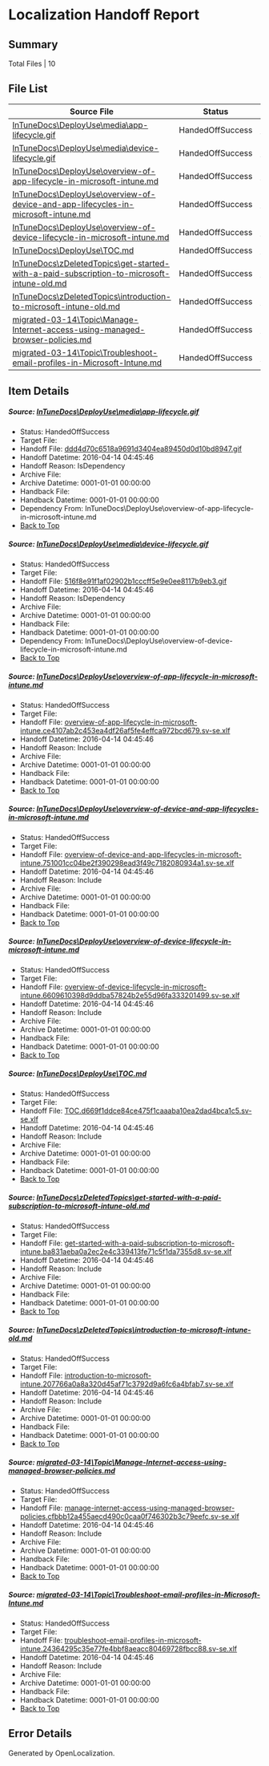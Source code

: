 # <a name='report-top'></a> Localization Handoff Report

## Summary
 Total Files | 10

## File List
 Source File | Status | Details 
 ----------- | ------ | ------- 
 [InTuneDocs\DeployUse\media\app-lifecycle.gif](https://github.com/Microsoft/IntuneDocs-pr/blob/333012ae200e1526ed57b37dac1b22efaf392b2c/InTuneDocs/DeployUse/media/app-lifecycle.gif) | HandedOffSuccess | [Details](#ddd4d70c6518a9691d3404ea89450d0d10bd8947102)
 [InTuneDocs\DeployUse\media\device-lifecycle.gif](https://github.com/Microsoft/IntuneDocs-pr/blob/333012ae200e1526ed57b37dac1b22efaf392b2c/InTuneDocs/DeployUse/media/device-lifecycle.gif) | HandedOffSuccess | [Details](#516f8e91f1af02902b1cccff5e9e0ee8117b9eb3165)
 [InTuneDocs\DeployUse\overview-of-app-lifecycle-in-microsoft-intune.md](https://github.com/Microsoft/IntuneDocs-pr/blob/333012ae200e1526ed57b37dac1b22efaf392b2c/InTuneDocs/DeployUse/overview-of-app-lifecycle-in-microsoft-intune.md) | HandedOffSuccess | [Details](#0ff7b28b2696476fe19c868528028494b9924428246)
 [InTuneDocs\DeployUse\overview-of-device-and-app-lifecycles-in-microsoft-intune.md](https://github.com/Microsoft/IntuneDocs-pr/blob/333012ae200e1526ed57b37dac1b22efaf392b2c/InTuneDocs/DeployUse/overview-of-device-and-app-lifecycles-in-microsoft-intune.md) | HandedOffSuccess | [Details](#ae619c3941c90802e5ddb7ba57b6a82dd29102e0247)
 [InTuneDocs\DeployUse\overview-of-device-lifecycle-in-microsoft-intune.md](https://github.com/Microsoft/IntuneDocs-pr/blob/333012ae200e1526ed57b37dac1b22efaf392b2c/InTuneDocs/DeployUse/overview-of-device-lifecycle-in-microsoft-intune.md) | HandedOffSuccess | [Details](#02c432e436bec4c7b45ad9f0c7beb9615edf8fac248)
 [InTuneDocs\DeployUse\TOC.md](https://github.com/Microsoft/IntuneDocs-pr/blob/333012ae200e1526ed57b37dac1b22efaf392b2c/InTuneDocs/DeployUse/TOC.md) | HandedOffSuccess | [Details](#fd68088ed35966af60b56be6edcccdc5678ac329287)
 [InTuneDocs\zDeletedTopics\get-started-with-a-paid-subscription-to-microsoft-intune-old.md](https://github.com/Microsoft/IntuneDocs-pr/blob/333012ae200e1526ed57b37dac1b22efaf392b2c/InTuneDocs/zDeletedTopics/get-started-with-a-paid-subscription-to-microsoft-intune-old.md) | HandedOffSuccess | [Details](#1f70c7f8f2a8405f752706db5e7969fbce0ca03e1409)
 [InTuneDocs\zDeletedTopics\introduction-to-microsoft-intune-old.md](https://github.com/Microsoft/IntuneDocs-pr/blob/333012ae200e1526ed57b37dac1b22efaf392b2c/InTuneDocs/zDeletedTopics/introduction-to-microsoft-intune-old.md) | HandedOffSuccess | [Details](#3b9c00857551480257905fe0215aeb25b30506f21430)
 [migrated-03-14\Topic\Manage-Internet-access-using-managed-browser-policies.md](https://github.com/Microsoft/IntuneDocs-pr/blob/333012ae200e1526ed57b37dac1b22efaf392b2c/migrated-03-14/Topic/Manage-Internet-access-using-managed-browser-policies.md) | HandedOffSuccess | [Details](#23cba0278d75843f988320a398c0443f4bb2c9722143)
 [migrated-03-14\Topic\Troubleshoot-email-profiles-in-Microsoft-Intune.md](https://github.com/Microsoft/IntuneDocs-pr/blob/333012ae200e1526ed57b37dac1b22efaf392b2c/migrated-03-14/Topic/Troubleshoot-email-profiles-in-Microsoft-Intune.md) | HandedOffSuccess | [Details](#f736dd44bed11a4f963cca4a54739cb44ff5bc232227)

## Item Details
##### <a name='ddd4d70c6518a9691d3404ea89450d0d10bd8947102'></a> Source: [InTuneDocs\DeployUse\media\app-lifecycle.gif](https://github.com/Microsoft/IntuneDocs-pr/blob/333012ae200e1526ed57b37dac1b22efaf392b2c/InTuneDocs/DeployUse/media/app-lifecycle.gif)
* Status: HandedOffSuccess
* Target File: 
* Handoff File: [ddd4d70c6518a9691d3404ea89450d0d10bd8947.gif](https://github.com/Microsoft/EM.handoff/blob/ef75819f9a4c15de954da03017c2310a58aff0a0/ol-handoff/Microsoft/IntuneDocs-pr.sv-se/master/ddd4d70c6518a9691d3404ea89450d0d10bd8947.gif)
* Handoff Datetime: 2016-04-14 04:45:46
* Handoff Reason: IsDependency
* Archive File: 
* Archive Datetime: 0001-01-01 00:00:00
* Handback File: 
* Handback Datetime: 0001-01-01 00:00:00
* Dependency From: InTuneDocs\DeployUse\overview-of-app-lifecycle-in-microsoft-intune.md
* [Back to Top](#report-top)

##### <a name='516f8e91f1af02902b1cccff5e9e0ee8117b9eb3165'></a> Source: [InTuneDocs\DeployUse\media\device-lifecycle.gif](https://github.com/Microsoft/IntuneDocs-pr/blob/333012ae200e1526ed57b37dac1b22efaf392b2c/InTuneDocs/DeployUse/media/device-lifecycle.gif)
* Status: HandedOffSuccess
* Target File: 
* Handoff File: [516f8e91f1af02902b1cccff5e9e0ee8117b9eb3.gif](https://github.com/Microsoft/EM.handoff/blob/ef75819f9a4c15de954da03017c2310a58aff0a0/ol-handoff/Microsoft/IntuneDocs-pr.sv-se/master/516f8e91f1af02902b1cccff5e9e0ee8117b9eb3.gif)
* Handoff Datetime: 2016-04-14 04:45:46
* Handoff Reason: IsDependency
* Archive File: 
* Archive Datetime: 0001-01-01 00:00:00
* Handback File: 
* Handback Datetime: 0001-01-01 00:00:00
* Dependency From: InTuneDocs\DeployUse\overview-of-device-lifecycle-in-microsoft-intune.md
* [Back to Top](#report-top)

##### <a name='0ff7b28b2696476fe19c868528028494b9924428246'></a> Source: [InTuneDocs\DeployUse\overview-of-app-lifecycle-in-microsoft-intune.md](https://github.com/Microsoft/IntuneDocs-pr/blob/333012ae200e1526ed57b37dac1b22efaf392b2c/InTuneDocs/DeployUse/overview-of-app-lifecycle-in-microsoft-intune.md)
* Status: HandedOffSuccess
* Target File: 
* Handoff File: [overview-of-app-lifecycle-in-microsoft-intune.ce4107ab2c453ea4df26af5fe4effca972bcd679.sv-se.xlf](https://github.com/Microsoft/EM.handoff/blob/ef75819f9a4c15de954da03017c2310a58aff0a0/ol-handoff/Microsoft/IntuneDocs-pr.sv-se/master/overview-of-app-lifecycle-in-microsoft-intune.ce4107ab2c453ea4df26af5fe4effca972bcd679.sv-se.xlf)
* Handoff Datetime: 2016-04-14 04:45:46
* Handoff Reason: Include
* Archive File: 
* Archive Datetime: 0001-01-01 00:00:00
* Handback File: 
* Handback Datetime: 0001-01-01 00:00:00
* [Back to Top](#report-top)

##### <a name='ae619c3941c90802e5ddb7ba57b6a82dd29102e0247'></a> Source: [InTuneDocs\DeployUse\overview-of-device-and-app-lifecycles-in-microsoft-intune.md](https://github.com/Microsoft/IntuneDocs-pr/blob/333012ae200e1526ed57b37dac1b22efaf392b2c/InTuneDocs/DeployUse/overview-of-device-and-app-lifecycles-in-microsoft-intune.md)
* Status: HandedOffSuccess
* Target File: 
* Handoff File: [overview-of-device-and-app-lifecycles-in-microsoft-intune.751001cc04be2f390298ead3f49c7182080934a1.sv-se.xlf](https://github.com/Microsoft/EM.handoff/blob/ef75819f9a4c15de954da03017c2310a58aff0a0/ol-handoff/Microsoft/IntuneDocs-pr.sv-se/master/overview-of-device-and-app-lifecycles-in-microsoft-intune.751001cc04be2f390298ead3f49c7182080934a1.sv-se.xlf)
* Handoff Datetime: 2016-04-14 04:45:46
* Handoff Reason: Include
* Archive File: 
* Archive Datetime: 0001-01-01 00:00:00
* Handback File: 
* Handback Datetime: 0001-01-01 00:00:00
* [Back to Top](#report-top)

##### <a name='02c432e436bec4c7b45ad9f0c7beb9615edf8fac248'></a> Source: [InTuneDocs\DeployUse\overview-of-device-lifecycle-in-microsoft-intune.md](https://github.com/Microsoft/IntuneDocs-pr/blob/333012ae200e1526ed57b37dac1b22efaf392b2c/InTuneDocs/DeployUse/overview-of-device-lifecycle-in-microsoft-intune.md)
* Status: HandedOffSuccess
* Target File: 
* Handoff File: [overview-of-device-lifecycle-in-microsoft-intune.6609610398d9ddba57824b2e55d96fa333201499.sv-se.xlf](https://github.com/Microsoft/EM.handoff/blob/ef75819f9a4c15de954da03017c2310a58aff0a0/ol-handoff/Microsoft/IntuneDocs-pr.sv-se/master/overview-of-device-lifecycle-in-microsoft-intune.6609610398d9ddba57824b2e55d96fa333201499.sv-se.xlf)
* Handoff Datetime: 2016-04-14 04:45:46
* Handoff Reason: Include
* Archive File: 
* Archive Datetime: 0001-01-01 00:00:00
* Handback File: 
* Handback Datetime: 0001-01-01 00:00:00
* [Back to Top](#report-top)

##### <a name='fd68088ed35966af60b56be6edcccdc5678ac329287'></a> Source: [InTuneDocs\DeployUse\TOC.md](https://github.com/Microsoft/IntuneDocs-pr/blob/333012ae200e1526ed57b37dac1b22efaf392b2c/InTuneDocs/DeployUse/TOC.md)
* Status: HandedOffSuccess
* Target File: 
* Handoff File: [TOC.d669f1ddce84ce475f1caaaba10ea2dad4bca1c5.sv-se.xlf](https://github.com/Microsoft/EM.handoff/blob/ef75819f9a4c15de954da03017c2310a58aff0a0/ol-handoff/Microsoft/IntuneDocs-pr.sv-se/master/TOC.d669f1ddce84ce475f1caaaba10ea2dad4bca1c5.sv-se.xlf)
* Handoff Datetime: 2016-04-14 04:45:46
* Handoff Reason: Include
* Archive File: 
* Archive Datetime: 0001-01-01 00:00:00
* Handback File: 
* Handback Datetime: 0001-01-01 00:00:00
* [Back to Top](#report-top)

##### <a name='1f70c7f8f2a8405f752706db5e7969fbce0ca03e1409'></a> Source: [InTuneDocs\zDeletedTopics\get-started-with-a-paid-subscription-to-microsoft-intune-old.md](https://github.com/Microsoft/IntuneDocs-pr/blob/333012ae200e1526ed57b37dac1b22efaf392b2c/InTuneDocs/zDeletedTopics/get-started-with-a-paid-subscription-to-microsoft-intune-old.md)
* Status: HandedOffSuccess
* Target File: 
* Handoff File: [get-started-with-a-paid-subscription-to-microsoft-intune.ba831aeba0a2ec2e4c339413fe71c5f1da7355d8.sv-se.xlf](https://github.com/Microsoft/EM.handoff/blob/ef75819f9a4c15de954da03017c2310a58aff0a0/ol-handoff/Microsoft/IntuneDocs-pr.sv-se/master/get-started-with-a-paid-subscription-to-microsoft-intune.ba831aeba0a2ec2e4c339413fe71c5f1da7355d8.sv-se.xlf)
* Handoff Datetime: 2016-04-14 04:45:46
* Handoff Reason: Include
* Archive File: 
* Archive Datetime: 0001-01-01 00:00:00
* Handback File: 
* Handback Datetime: 0001-01-01 00:00:00
* [Back to Top](#report-top)

##### <a name='3b9c00857551480257905fe0215aeb25b30506f21430'></a> Source: [InTuneDocs\zDeletedTopics\introduction-to-microsoft-intune-old.md](https://github.com/Microsoft/IntuneDocs-pr/blob/333012ae200e1526ed57b37dac1b22efaf392b2c/InTuneDocs/zDeletedTopics/introduction-to-microsoft-intune-old.md)
* Status: HandedOffSuccess
* Target File: 
* Handoff File: [introduction-to-microsoft-intune.207766a0a8a320d45af71c3792d9a6fc6a4bfab7.sv-se.xlf](https://github.com/Microsoft/EM.handoff/blob/ef75819f9a4c15de954da03017c2310a58aff0a0/ol-handoff/Microsoft/IntuneDocs-pr.sv-se/master/introduction-to-microsoft-intune.207766a0a8a320d45af71c3792d9a6fc6a4bfab7.sv-se.xlf)
* Handoff Datetime: 2016-04-14 04:45:46
* Handoff Reason: Include
* Archive File: 
* Archive Datetime: 0001-01-01 00:00:00
* Handback File: 
* Handback Datetime: 0001-01-01 00:00:00
* [Back to Top](#report-top)

##### <a name='23cba0278d75843f988320a398c0443f4bb2c9722143'></a> Source: [migrated-03-14\Topic\Manage-Internet-access-using-managed-browser-policies.md](https://github.com/Microsoft/IntuneDocs-pr/blob/333012ae200e1526ed57b37dac1b22efaf392b2c/migrated-03-14/Topic/Manage-Internet-access-using-managed-browser-policies.md)
* Status: HandedOffSuccess
* Target File: 
* Handoff File: [manage-internet-access-using-managed-browser-policies.cfbbb12a455aecd490c0caa0f746302b3c79eefc.sv-se.xlf](https://github.com/Microsoft/EM.handoff/blob/ef75819f9a4c15de954da03017c2310a58aff0a0/ol-handoff/Microsoft/IntuneDocs-pr.sv-se/master/manage-internet-access-using-managed-browser-policies.cfbbb12a455aecd490c0caa0f746302b3c79eefc.sv-se.xlf)
* Handoff Datetime: 2016-04-14 04:45:46
* Handoff Reason: Include
* Archive File: 
* Archive Datetime: 0001-01-01 00:00:00
* Handback File: 
* Handback Datetime: 0001-01-01 00:00:00
* [Back to Top](#report-top)

##### <a name='f736dd44bed11a4f963cca4a54739cb44ff5bc232227'></a> Source: [migrated-03-14\Topic\Troubleshoot-email-profiles-in-Microsoft-Intune.md](https://github.com/Microsoft/IntuneDocs-pr/blob/333012ae200e1526ed57b37dac1b22efaf392b2c/migrated-03-14/Topic/Troubleshoot-email-profiles-in-Microsoft-Intune.md)
* Status: HandedOffSuccess
* Target File: 
* Handoff File: [troubleshoot-email-profiles-in-microsoft-intune.24364295c35e77fe4bbf8aeacc80469728fbcc88.sv-se.xlf](https://github.com/Microsoft/EM.handoff/blob/ef75819f9a4c15de954da03017c2310a58aff0a0/ol-handoff/Microsoft/IntuneDocs-pr.sv-se/master/troubleshoot-email-profiles-in-microsoft-intune.24364295c35e77fe4bbf8aeacc80469728fbcc88.sv-se.xlf)
* Handoff Datetime: 2016-04-14 04:45:46
* Handoff Reason: Include
* Archive File: 
* Archive Datetime: 0001-01-01 00:00:00
* Handback File: 
* Handback Datetime: 0001-01-01 00:00:00
* [Back to Top](#report-top)


## Error Details

Generated by OpenLocalization.
